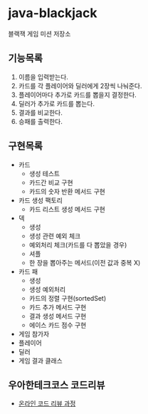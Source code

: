 # java-blackjack
블랙잭 게임 미션 저장소



## 기능목록

1. 이름을 입력받는다.
2. 카드를 각 플레이어와 딜러에게 2장씩 나눠준다.
3. 플레이어마다 추가로 카드를 뽑을지 결정한다.
4. 딜러가 추가로 카드를 뽑는다.
5. 결과를 비교한다.
6. 승패를 출력한다.



## 구현목록

- 카드
  - 생성 테스트
  - 카드간 비교 구현
  - 카드의 숫자 반환 메서드 구현
- 카드 생성 팩토리
  - 카드 리스트 생성 메서드 구현
- 덱
  - 생성
  - 생성 관련 예외 체크
  - 예외처리 체크(카드를 다 뽑았을 경우)
  - 셔플
  - 한 장을 뽑아주는 메서드(이전 값과 중복 X)
- 카드 패
  - 생성
  - 생성 예외처리
  - 카드의 정렬 구현(sortedSet)
  - 카드 추가 메서드 구현
  - 결과 생성 메서드 구현
  - 에이스 카드 점수 구현
- 게임 참가자
- 플레이어
- 딜러
- 게임 결과 클래스



## 우아한테크코스 코드리뷰
* [온라인 코드 리뷰 과정](https://github.com/woowacourse/woowacourse-docs/blob/master/maincourse/README.md)